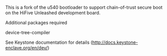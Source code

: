 
This is a fork of the u540 bootloader to support chain-of-trust secure
boot on the HiFive Unleashed development board.

Additional packages required

device-tree-compiler

See Keystone documentation for details
(http://docs.keystone-enclave.org/en/dev/)
